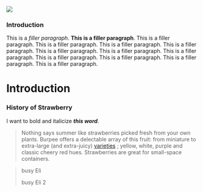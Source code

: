<a href="https://www.juncture-digital.org"><img src="https://juncture-digital.github.io/juncture/static/images/ve-button.png"></a>

<param ve-config 
title="Strawberry"    
source-image="https://upload.wikimedia.org/wikipedia/commons/e/ef/Garden_strawberry_%28Fragaria_%C3%97_ananassa%29_halved.jpg"   
banner="https://upload.wikimedia.org/wikipedia/commons/e/ef/Garden_strawberry_%28Fragaria_%C3%97_ananassa%29_halved.jpg" 
height=100
author="author"
layout="vertical">


### Introduction

This is a *filler paragraph*. **This is a filler paragraph**. This is a filler paragraph. This is a filler paragraph. This is a filler paragraph. This is a filler paragraph. This is a filler paragraph. This is a filler paragraph. This is a filler paragraph. This is a filler paragraph. This is a filler paragraph. This is a filler paragraph. This is a filler paragraph. 
<param ve-image
	   scr="wc:Catalogue_of_pot_grown_and_layer_strawberries_-_also_a_list_of_bulbous_flower_roots_and_specialties_for_fall_planting_(1891)_(20590174831).jpg#file"
	   caption="This is a image of a strawberry.">

# Introduction

### History of Strawberry

I want to bold and italicize ***this word***.

>Nothing says summer like strawberries picked fresh from your own plants. Burpee offers a delectable array of this fruit: from miniature to extra-large (and extra-juicy) [varieties](https://www.burpee.com/fruit/strawberry-plants/?srsltid=AfmBOopciupPfO4V6hvE1cPkFtQOPD_c607vXpaBz3el11pdlJRgdlEl)  ; yellow, white, purple and classic cheery red hues. Strawberries are great for small-space containers.

>busy Eli
>
>busy Eli 2

